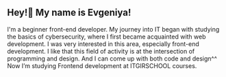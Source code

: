 ## Hey!👋 My name is Evgeniya!

<!--
**Painmybrain/painmybrain** is a ✨ _special_ ✨ repository because its `README.md` (this file) appears on your GitHub profile.

Here are some ideas to get you started:

- 🔭 I’m currently working on ...
- 🌱 I’m currently learning ...
- 👯 I’m looking to collaborate on ...
- 🤔 I’m looking for help with ...
- 💬 Ask me about ...
- 📫 How to reach me: ...
- 😄 Pronouns: ...
- ⚡ Fun fact: ...
-->
I'm a beginner front-end developer. My journey into IT began with studying the basics of cybersecurity, where I first became acquainted with web development. I was very interested in this area, especially front-end development. I like that this field of activity is at the intersection of programming and design. And I can come up with both code and design^^
Now I’m studying Frontend development at ITGIRSCHOOL courses.
